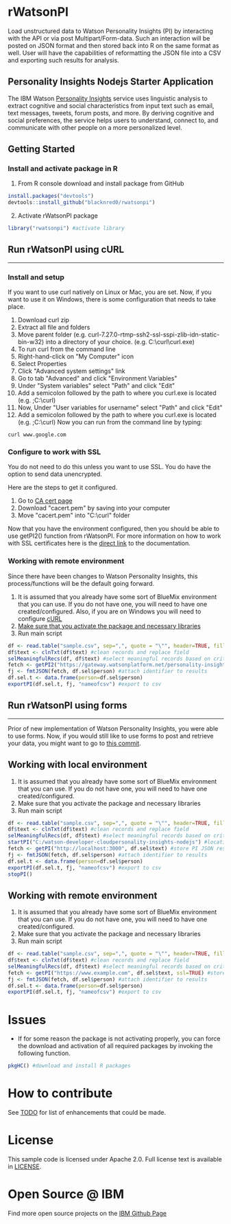 # rWatsonPI
Load unstructured data to Watson Personality Insights (PI) by interacting with the API or via post Multipart/Form-data.  Such an interaction will be posted on JSON format and then stored back into R on the same format as well.  User will have the capabilities of reformatting the JSON file into a CSV and exporting such results for analysis.

## Personality Insights Nodejs Starter Application
The IBM Watson [Personality Insights](https://github.com/watson-developer-cloud/personality-insights-nodejs) service uses linguistic analysis to extract cognitive and social characteristics from input text such as email, text messages, tweets, forum posts, and more. By deriving cognitive and social preferences, the service helps users to understand, connect to, and communicate with other people on a more personalized level.

## Getting Started

### Install and activate package in R
1. From R console download and install package from GitHub
``` R
install.packages("devtools")
devtools::install_github("blacknred0/rwatsonpi")
```
2. Activate rWatsonPI package
``` R
library("rwatsonpi") #activate library
```

## Run rWatsonPI using cURL
---

### Install and setup
If you want to use curl natively on Linux or Mac, you are set.  Now, if you want to use it on Windows, there is some configuration that needs to take place.
1. Download curl zip
2. Extract all file and folders
3. Move parent folder (e.g. curl-7.27.0-rtmp-ssh2-ssl-sspi-zlib-idn-static-bin-w32) into a directory of your choice. (e.g. C:\curl\curl.exe)
4. To run curl from the command line
  1. Right-hand-click on "My Computer" icon
  2. Select Properties
  3. Click "Advanced system settings" link
  4. Go to tab "Advanced" and click "Environment Variables"
  5. Under "System variables" select "Path" and click "Edit"
  6. Add a semicolon followed by the path to where you curl.exe is located (e.g. ;C:\curl)
  7. Now, Under "User variables for username" select "Path" and click "Edit"
  8. Add a semicolon followed by the path to where you curl.exe is located (e.g. ;C:\curl)
Now you can run from the command line by typing:
```
curl www.google.com
```

### Configure to work with SSL
You do not need to do this unless you want to use SSL.  You do have the option to send data unencrypted.  

Here are the steps to get it configured.
1. Go to [CA cert page](http://curl.haxx.se/docs/caextract.html)
2. Download "cacert.pem" by saving into your computer
3. Move "cacert.pem" into "C:\curl" folder

Now that you have the environment configured, then you should be able to use getPI2() function from rWatsonPI.
For more information on how to work with SSL certificates here is the [direct link](http://curl.haxx.se/docs/sslcerts.html) to the documentation.

### Working with remote environment
Since there have been changes to Watson Personality Insights, this process/functions will be the default going forward.

1. It is assumed that you already have some sort of BlueMix environment that you can use.  If you do not have one, you will need to have one created/configured. Also, if you are on Windows you will need to configure [cURL](#Run-rWatsonPI-using-cURL)
2. [Make sure that you activate the package and necessary libraries](#Install-and-activate-package-in-R)
3. Run main script
``` R
df <- read.table("sample.csv", sep=",", quote = "\"", header=TRUE, fill=FALSE) #import sample csv into R
df$text <- clnTxt(df$text) #clean records and replace field
selMeaningfulRecs(df, df$text) #select meaningful records based on criteria
fetch <- getPI2("https://gateway.watsonplatform.net/personality-insights/api/v2/profile", df.sel$text, usr="bunch-of-ugly-letters-and-numbers-from-blue-mix", pwd="something-really-hard-to-remember") #store PI JSON results
fj <- fmtJSON(fetch, df.sel$person) #attach identifier to results
df.sel.t <- data.frame(person=df.sel$person)
exportPI(df.sel.t, fj, "nameofcsv") #export to csv
```

## Run rWatsonPI using forms
---

Prior of new implementation of Watson Personality Insights, you were able to use forms.  Now, if you would still like to use forms to post and retrieve your data, you might want to go to  [this commit](https://github.com/watson-developer-cloud/personality-insights-nodejs/commit/8cdaeaf3a9b1f5d0f9222432bcace3fd0110252a).

## Working with local environment
1. It is assumed that you already have some sort of BlueMix environment that you can use.  If you do not have one, you will need to have one created/configured.
2. Make sure that you activate the package and necessary libraries
3. Run main script
``` R
df <- read.table("sample.csv", sep=",", quote = "\"", header=TRUE, fill=FALSE) #import sample csv into R
df$text <- clnTxt(df$text) #clean records and replace field
selMeaningfulRecs(df, df$text) #select meaningful records based on criteria
startPI("C:/watson-developer-cloudpersonality-insights-nodejs") #location where personality insights is located
fetch <- getPI("http://localhost:3000", df.sel$text) #store PI JSON results. For Windows, add parameter "win=TRUE"
fj <- fmtJSON(fetch, df.sel$person) #attach identifier to results
df.sel.t <- data.frame(person=df.sel$person)
exportPI(df.sel.t, fj, "nameofcsv") #export to csv
stopPI()
```

## Working with remote environment
1. It is assumed that you already have some sort of BlueMix environment that you can use.  If you do not have one, you will need to have one created/configured.
2. Make sure that you activate the package and necessary libraries
3. Run main script
``` R
df <- read.table("sample.csv", sep=",", quote = "\"", header=TRUE, fill=FALSE) #import sample csv into R
df$text <- clnTxt(df$text) #clean records and replace field
selMeaningfulRecs(df, df$text) #select meaningful records based on criteria
fetch <- getPI("https://www.example.com", df.sel$text, ssl=TRUE) #store PI JSON results. transfer will be encrypted. if you do not want encryption, simply remove ssl. For Windows, add parameter "win=TRUE"
fj <- fmtJSON(fetch, df.sel$person) #attach identifier to results
df.sel.t <- data.frame(person=df.sel$person)
exportPI(df.sel.t, fj, "nameofcsv") #export to csv
```

# Issues

* If for some reason the package is not activating properly, you can force the download and activation of all required packages by invoking the following function.
``` R
pkgHC() #download and install R packages
```

# How to contribute

See [TODO](TODO) for list of enhancements that could be made.

# License

This sample code is licensed under Apache 2.0. Full license text is available in [LICENSE](LICENSE).

# Open Source @ IBM

Find more open source projects on the [IBM Github Page](http://ibm.github.io/)
